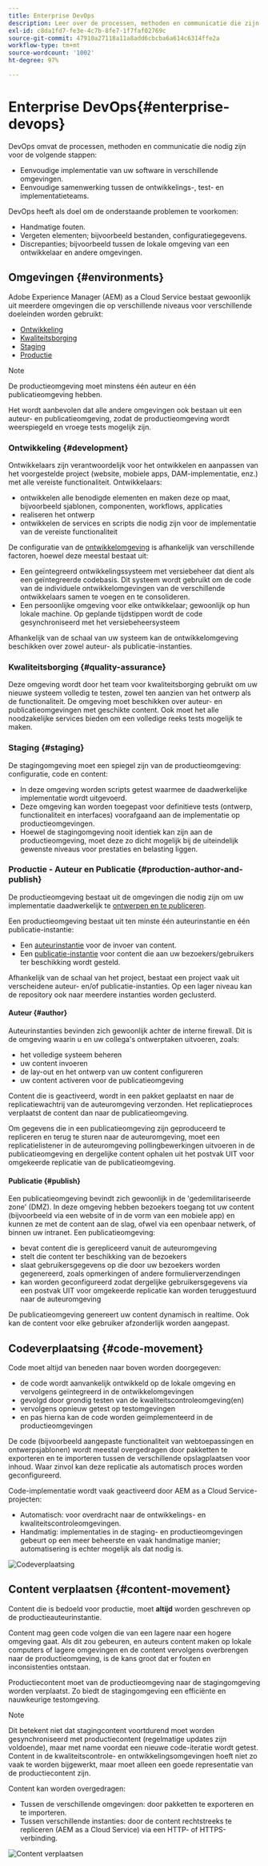 ```yaml
---
title: Enterprise DevOps
description: Leer over de processen, methoden en communicatie die zijn vereist om implementatie en samenwerking te vereenvoudigen.
exl-id: c8da1fd7-fe3e-4c7b-8fe7-1f7faf02769c
source-git-commit: 47910a27118a11a8add6cbcba6a614c6314ffe2a
workflow-type: tm+mt
source-wordcount: '1002'
ht-degree: 97%

---
```


# Enterprise DevOps{#enterprise-devops}

DevOps omvat de processen, methoden en communicatie die nodig zijn voor de volgende stappen:

* Eenvoudige implementatie van uw software in verschillende omgevingen.
* Eenvoudige samenwerking tussen de ontwikkelings-, test- en implementatieteams.

DevOps heeft als doel om de onderstaande problemen te voorkomen:

* Handmatige fouten.
* Vergeten elementen; bijvoorbeeld bestanden, configuratiegegevens.
* Discrepanties; bijvoorbeeld tussen de lokale omgeving van een ontwikkelaar en andere omgevingen.

## Omgevingen {#environments}

Adobe Experience Manager (AEM) as a Cloud Service bestaat gewoonlijk uit meerdere omgevingen die op verschillende niveaus voor verschillende doeleinden worden gebruikt:

* [Ontwikkeling](#development)
* [Kwaliteitsborging](#quality-assurance)
* [Staging](#staging)
* [Productie](#production-author-and-publish)

>[!NOTE]
>
>De productieomgeving moet minstens één auteur en één publicatieomgeving hebben.
>
>Het wordt aanbevolen dat alle andere omgevingen ook bestaan uit een auteur- en publicatieomgeving, zodat de productieomgeving wordt weerspiegeld en vroege tests mogelijk zijn.

### Ontwikkeling {#development}

Ontwikkelaars zijn verantwoordelijk voor het ontwikkelen en aanpassen van het voorgestelde project (website, mobiele apps, DAM-implementatie, enz.) met alle vereiste functionaliteit. Ontwikkelaars:

* ontwikkelen alle benodigde elementen en maken deze op maat, bijvoorbeeld sjablonen, componenten, workflows, applicaties
* realiseren het ontwerp
* ontwikkelen de services en scripts die nodig zijn voor de implementatie van de vereiste functionaliteit

De configuratie van de [ontwikkelomgeving](/help/implementing/developing/introduction/development-guidelines.md) is afhankelijk van verschillende factoren, hoewel deze meestal bestaat uit:

* Een geïntegreerd ontwikkelingssysteem met versiebeheer dat dient als een geïntegreerde codebasis. Dit systeem wordt gebruikt om de code van de individuele ontwikkelomgevingen van de verschillende ontwikkelaars samen te voegen en te consolideren.
* Een persoonlijke omgeving voor elke ontwikkelaar; gewoonlijk op hun lokale machine. Op geplande tijdstippen wordt de code gesynchroniseerd met het versiebeheersysteem

Afhankelijk van de schaal van uw systeem kan de ontwikkelomgeving beschikken over zowel auteur- als publicatie-instanties.

### Kwaliteitsborging {#quality-assurance}

Deze omgeving wordt door het team voor kwaliteitsborging gebruikt om uw nieuwe systeem volledig te testen, zowel ten aanzien van het ontwerp als de functionaliteit. De omgeving moet beschikken over auteur- en publicatieomgevingen met geschikte content. Ook moet het alle noodzakelijke services bieden om een volledige reeks tests mogelijk te maken.

### Staging {#staging}

De stagingomgeving moet een spiegel zijn van de productieomgeving: configuratie, code en content:

* In deze omgeving worden scripts getest waarmee de daadwerkelijke implementatie wordt uitgevoerd.
* Deze omgeving kan worden toegepast voor definitieve tests (ontwerp, functionaliteit en interfaces) voorafgaand aan de implementatie op productieomgevingen.
* Hoewel de stagingomgeving nooit identiek kan zijn aan de productieomgeving, moet deze zo dicht mogelijk bij de uiteindelijk gewenste niveaus voor prestaties en belasting liggen.

### Productie - Auteur en Publicatie {#production-author-and-publish}

De productieomgeving bestaat uit de omgevingen die nodig zijn om uw implementatie daadwerkelijk te [ontwerpen en te publiceren](/help/sites-cloud/authoring/getting-started/concepts.md).

Een productieomgeving bestaat uit ten minste één auteurinstantie en één publicatie-instantie:

* Een [auteurinstantie](#author) voor de invoer van content.
* Een [publicatie-instantie](#publish) voor content die aan uw bezoekers/gebruikers ter beschikking wordt gesteld.

Afhankelijk van de schaal van het project, bestaat een project vaak uit verscheidene auteur- en/of publicatie-instanties. Op een lager niveau kan de repository ook naar meerdere instanties worden geclusterd.

#### Auteur {#author}

Auteurinstanties bevinden zich gewoonlijk achter de interne firewall. Dit is de omgeving waarin u en uw collega&#39;s ontwerptaken uitvoeren, zoals:

* het volledige systeem beheren
* uw content invoeren
* de lay-out en het ontwerp van uw content configureren
* uw content activeren voor de publicatieomgeving

Content die is geactiveerd, wordt in een pakket geplaatst en naar de replicatiewachtrij van de auteuromgeving verzonden. Het replicatieproces verplaatst de content dan naar de publicatieomgeving.

Om gegevens die in een publicatieomgeving zijn geproduceerd te repliceren en terug te sturen naar de auteuromgeving, moet een replicatielistener in de auteuromgeving pollingbewerkingen uitvoeren in de publicatieomgeving en dergelijke content ophalen uit het postvak UIT voor omgekeerde replicatie van de publicatieomgeving.

#### Publicatie {#publish}

Een publicatieomgeving bevindt zich gewoonlijk in de &#39;gedemilitariseerde zone&#39; (DMZ). In deze omgeving hebben bezoekers toegang tot uw content (bijvoorbeeld via een website of in de vorm van een mobiele app) en kunnen ze met de content aan de slag, ofwel via een openbaar netwerk, of binnen uw intranet. Een publicatieomgeving:

* bevat content die is gerepliceerd vanuit de auteuromgeving
* stelt die content ter beschikking van de bezoekers
* slaat gebruikersgegevens op die door uw bezoekers worden gegenereerd, zoals opmerkingen of andere formulierverzendingen
* kan worden geconfigureerd zodat dergelijke gebruikersgegevens via een postvak UIT voor omgekeerde replicatie kan worden teruggestuurd naar de auteuromgeving

De publicatieomgeving genereert uw content dynamisch in realtime. Ook kan de content voor elke gebruiker afzonderlijk worden aangepast.

## Codeverplaatsing {#code-movement}

Code moet altijd van beneden naar boven worden doorgegeven:

* de code wordt aanvankelijk ontwikkeld op de lokale omgeving en vervolgens geïntegreerd in de ontwikkelomgevingen
* gevolgd door grondig testen van de kwaliteitscontroleomgeving(en)
* vervolgens opnieuw getest op testomgevingen
* en pas hierna kan de code worden geïmplementeerd in de productieomgevingen

De code (bijvoorbeeld aangepaste functionaliteit van webtoepassingen en ontwerpsjablonen) wordt meestal overgedragen door pakketten te exporteren en te importeren tussen de verschillende opslagplaatsen voor inhoud. Waar zinvol kan deze replicatie als automatisch proces worden geconfigureerd.

Code-implementatie wordt vaak geactiveerd door AEM as a Cloud Service-projecten:

* Automatisch: voor overdracht naar de ontwikkelings- en kwaliteitscontroleomgevingen.
* Handmatig: implementaties in de staging- en productieomgevingen gebeurt op een meer beheerste en vaak handmatige manier; automatisering is echter mogelijk als dat nodig is.

![Codeverplaatsing](assets/code-movement.png)

## Content verplaatsen {#content-movement}

Content die is bedoeld voor productie, moet **altijd** worden geschreven op de productieauteurinstantie.

Content mag geen code volgen die van een lagere naar een hogere omgeving gaat. Als dit zou gebeuren, en auteurs content maken op lokale computers of lagere omgevingen en de content vervolgens overbrengen naar de productieomgeving, is de kans groot dat er fouten en inconsistenties ontstaan.

Productiecontent moet van de productieomgeving naar de stagingomgeving worden verplaatst. Zo biedt de stagingomgeving een efficiënte en nauwkeurige testomgeving.

>[!NOTE]
>
>Dit betekent niet dat stagingcontent voortdurend moet worden gesynchroniseerd met productiecontent (regelmatige updates zijn voldoende), maar met name voordat een nieuwe code-iteratie wordt getest. Content in de kwaliteitscontrole- en ontwikkelingsomgevingen hoeft niet zo vaak te worden bijgewerkt, maar moet alleen een goede representatie van de productiecontent zijn.

Content kan worden overgedragen:

* Tussen de verschillende omgevingen: door pakketten te exporteren en te importeren.
* Tussen verschillende instanties: door de content rechtstreeks te repliceren (AEM as a Cloud Service) via een HTTP- of HTTPS-verbinding.

![Content verplaatsen](assets/content-movement.png)
